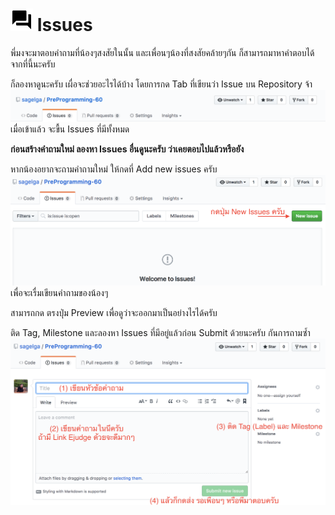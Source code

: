 # ![](/Reference%20Photos/Google-Chat.png) Issues

พี่มงจะมาตอบคำถามที่น้องๆสงสัยในนั้น และเพื่อนๆน้องที่สงสัยคล้ายๆกัน ก็สามารถมาหาคำตอบได้จากที่นี้นะครับ

ก็ลองหาดูนะครับ เผื่อจะช่วยอะไรได้บ้าง โดยการกด Tab ที่เขียนว่า Issue บน Repository จ้า
![](/Reference%20Photos/Issue%20Step%201.png)
เมื่อเข้าแล้ว จะขื้น Issues ที่มีทั้งหมด

**ก่อนสร้างคำถามใหม่ ลองหา Issues อื่นดูนะครับ ว่าเคยตอบไปแล้วหรือยัง**

หากน้องอยากจะถามคำถามใหม่ ให้กดที่ Add new issues ครับ
![](/Reference%20Photos/Issue%20Step%202.png) เพื่อจะเรื่มเขียนคำถามของน้องๆ

สามารถกด ตรงปุ่ม Preview เพื่อดูว่าจะออกมาเป็นอย่างไรได้ครับ

ติด Tag, Milestone และลองหา Issues ที่มีอยู่แล้วก่อน Submit ด้วยนะครับ กันการถามซ้ำ
![](/Reference%20Photos/Issue%20Step%203.png)
